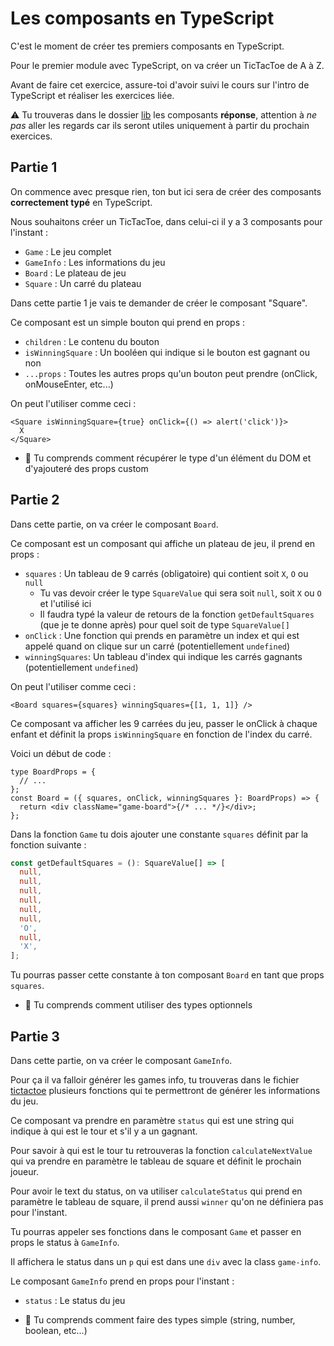 # Les composants en TypeScript

C'est le moment de créer tes premiers composants en TypeScript.

Pour le premier module avec TypeScript, on va créer un TicTacToe de A à Z.

Avant de faire cet exercice, assure-toi d'avoir suivi le cours sur l'intro de TypeScript
et réaliser les exercices liée.

⚠️ Tu trouveras dans le dossier [lib](../lib/) les composants **réponse**, attention
à _ne pas_ aller les regards car ils seront utiles uniquement à partir du prochain
exercices.

## Partie 1

On commence avec presque rien, ton but ici sera de créer des composants **correctement typé**
en TypeScript.

Nous souhaitons créer un TicTacToe, dans celui-ci il y a 3 composants pour l'instant :

- `Game` : Le jeu complet
- `GameInfo` : Les informations du jeu
- `Board` : Le plateau de jeu
- `Square` : Un carré du plateau

Dans cette partie 1 je vais te demander de créer le composant "Square".

Ce composant est un simple bouton qui prend en props :

- `children` : Le contenu du bouton
- `isWinningSquare` : Un booléen qui indique si le bouton est gagnant ou non
- `...props` : Toutes les autres props qu'un bouton peut prendre (onClick, onMouseEnter, etc...)

On peut l'utiliser comme ceci :

```tsx
<Square isWinningSquare={true} onClick={() => alert('click')}>
  X
</Square>
```

- 💌 Tu comprends comment récupérer le type d'un élément du DOM et d'yajouteré des props custom

## Partie 2

Dans cette partie, on va créer le composant `Board`.

Ce composant est un composant qui affiche un plateau de jeu, il prend en props :

- `squares` : Un tableau de 9 carrés (obligatoire) qui contient soit `X`, `O` ou `null`
  - Tu vas devoir créer le type `SquareValue` qui sera soit `null`, soit `X` ou `O` et l'utilisé ici
  - Il faudra typé la valeur de retours de la fonction `getDefaultSquares` (que je te donne après) pour quel soit de type `SquareValue[]`
- `onClick` : Une fonction qui prends en paramètre un index et qui est appelé quand on clique sur un carré (potentiellement `undefined`)
- `winningSquares`: Un tableau d'index qui indique les carrés gagnants (potentiellement `undefined`)

On peut l'utiliser comme ceci :

```tsx
<Board squares={squares} winningSquares={[1, 1, 1]} />
```

Ce composant va afficher les 9 carrées du jeu, passer le onClick à chaque enfant et définit
la props `isWinningSquare` en fonction de l'index du carré.

Voici un début de code :

```tsx
type BoardProps = {
  // ...
};
const Board = ({ squares, onClick, winningSquares }: BoardProps) => {
  return <div className="game-board">{/* ... */}</div>;
};
```

Dans la fonction `Game` tu dois ajouter une constante `squares` définit par la fonction
suivante :

```ts
const getDefaultSquares = (): SquareValue[] => [
  null,
  null,
  null,
  null,
  null,
  null,
  'O',
  null,
  'X',
];
```

Tu pourras passer cette constante à ton composant `Board` en tant que props `squares`.

- 💌 Tu comprends comment utiliser des types optionnels

## Partie 3

Dans cette partie, on va créer le composant `GameInfo`.

Pour ça il va falloir générer les games info, tu trouveras dans le fichier [tictactoe](/src/lib/tictactoe/helpers.ts)
plusieurs fonctions qui te permettront de générer les informations du jeu.

Ce composant va prendre en paramètre `status` qui est une string qui indique à qui est
le tour et s'il y a un gagnant.

Pour savoir à qui est le tour tu retrouveras la fonction `calculateNextValue` qui va prendre
en paramètre le tableau de square et définit le prochain joueur.

Pour avoir le text du status, on va utiliser `calculateStatus` qui prend en paramètre le tableau de square, il prend aussi `winner` qu'on
ne définiera pas pour l'instant.

Tu pourras appeler ses fonctions dans le composant `Game` et passer en props le status à `GameInfo`.

Il affichera le status dans un `p` qui est dans une `div` avec la class `game-info`.

Le composant `GameInfo` prend en props pour l'instant :

- `status` : Le status du jeu

- 💌 Tu comprends comment faire des types simple (string, number, boolean, etc...)
